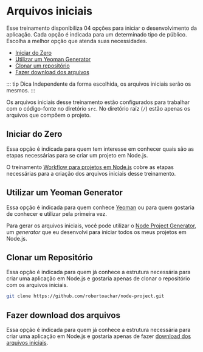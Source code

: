 # Arquivos iniciais

Esse treinamento disponibiliza 04 opções para iniciar o desenvolvimento da aplicação. Cada opção é indicada para um determinado tipo de público. Escolha a melhor opção que atenda suas necessidades.

- [Iniciar do Zero](#iniciar-do-zero)
- [Utilizar um Yeoman Generator](#utilizar-um-yeoman-generator)
- [Clonar um repositório](#clonar-um-repositorio)
- [Fazer download dos arquivos](#fazer-download-dos-arquivos)

::: tip Dica
Independente da forma escolhida, os arquivos iniciais serão os mesmos.
:::

Os arquivos iniciais desse treinamento estão configurados para trabalhar com o código-fonte no diretório `src`. No diretório raíz (`/`) estão apenas os arquivos que compõem o projeto.

## Iniciar do Zero

Essa opção é indicada para quem tem interesse em conhecer quais são as etapas necessárias para se criar um projeto em Node.js.

O treinamento [Workflow para projetos em Node.js](https://workflow-node.netlify.com/) cobre as etapas necessárias para a criação dos arquivos iniciais desse treinamento.

## Utilizar um Yeoman Generator

Essa opção é indicada para quem conhece [Yeoman](http://yeoman.io/) ou para quem gostaria de conhecer e utilizar pela primeira vez.

Para gerar os arquivos iniciais, você pode utilizar o [Node Project Generator](https://www.npmjs.com/package/@robertoachar/generator-node), um _generator_ que eu desenvolvi para iniciar todos os meus projetos em Node.js.

## Clonar um Repositório

Essa opção é indicada para quem já conhece a estrutura necessária para criar uma aplicação em Node.js e gostaria apenas de clonar o repositório com os arquivos iniciais.

```bash
git clone https://github.com/robertoachar/node-project.git
```

## Fazer download dos arquivos

Essa opção é indicada para quem já conhece a estrutura necessária para criar uma aplicação em Node.js e gostaria apenas de fazer [download dos arquivos iniciais](https://github.com/robertoachar/node-project/archive/master.zip).
